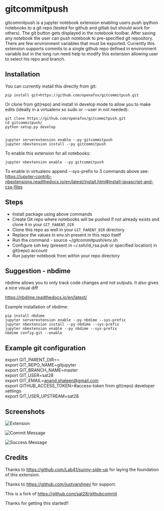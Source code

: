 # gitcommitpush

gitcommitpush is a jupyter notebook extension enabling users push ipython notebooks to a git repo (tested for github and gitlab but should work for others).
The git button gets displayed in the notebook toolbar. After saving any notebook
the user can push notebook to pre-specified git repository. There are few
environment variables that must be exported. Currently this extension supports
commits to a single github repo defined in environment variable but in the long
run need help to modify this extension allowing user to select his repo and branch.

## Installation

You can currently install this directly from git:

```
pip install git+https://github.com/openafox/gitcommitpush.git
```

Or clone from git(repo) and  install in develop mode to allow you to make edits
(ideally in a virtualenv so sudo or --user in not needed):

```
git clone https://github.com/openafox/gitcommitpush.git
cd gitcommitpush/
python setup.py develop


jupyter serverextension enable --py gitcommitpush
jupyter nbextension install --py gitcommitpush
```

To enable this extension for all notebooks:

```
jupyter nbextension enable --py gitcommitpush
```

To enable in virtualenv append --sys-prefix to 3 commands above see:
https://jupyter-contrib-nbextensions.readthedocs.io/en/latest/install.html#install-javascript-and-css-files

## Steps

* Install package using above commands
* Create Git repo where notebooks will be pushed if not already exists and clone it in your `GIT_PARENT_DIR`
* Clone this repo as well in your `GIT_PARENT_DIR` directory
* Replace the values in env.sh present in this repo itself
* Run the command - source ~/gitcommitpush/env.sh
* Configure ssh key (present in ~/.ssh/id_rsa.pub or specified location) in git(repo) account
* Run jupyter notebook from within your repo directory

## Suggestion - nbdime

nbdime allows you to only track code changes and not outputs. It also gives a nice visual diff

https://nbdime.readthedocs.io/en/latest/

Example installation of nbdime:

```
pip install nbdime
jupyter serverextension enable --py nbdime --sys-prefix
jupyter nbextension install --py nbdime --sys-prefix
jupyter nbextension enable --py nbdime --sys-prefix
nbdime config-git --enable
```

## Example git configuration
export GIT_PARENT_DIR=~ <br />
export GIT_REPO_NAME=gitjupyter <br />
export GIT_BRANCH_NAME=master <br />
export GIT_USER=sat28 <br />
export GIT_EMAIL=anand.shaleen@gmail.com <br />
export GITHUB_ACCESS_TOKEN=#access-token from git(repo) developer settings <br />
export GIT_USER_UPSTREAM=sat28 <br />

## Screenshots

![Extension](screens/extension.png?raw=true "Extension added to toolbar")

![Commit Message](screens/commit.png?raw=true "Commit Message")

![Success Message](screens/success.png?raw=true "Success Message")

## Credits

Thanks to https://github.com/Lab41/sunny-side-up for laying the foundation of this extension.

Thanks to https://github.com/justvarshney for support.

This is a fork of https://github.com/sat28/githubcommit

Thanks for getting this started!!

